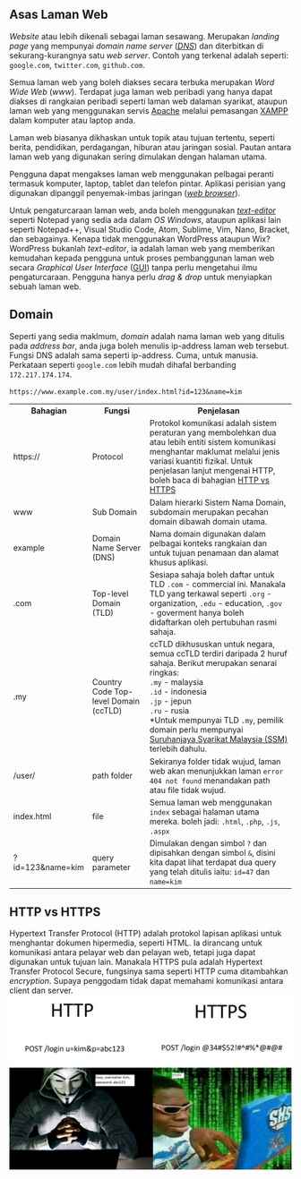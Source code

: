 ## Asas Laman Web
*Website* atau lebih dikenali sebagai laman sesawang. Merupakan *landing page* yang mempunyai *domain name server* ([*DNS*](#domain)) dan diterbitkan di sekurang-kurangnya satu *web server*. Contoh yang terkenal adalah seperti: `google.com`, `twitter.com`, `github.com`.

Semua laman web yang boleh diakses secara terbuka merupakan *Word Wide Web* (*www*). Terdapat juga laman web peribadi yang hanya dapat diakses di rangkaian peribadi seperti laman web dalaman syarikat, ataupun laman web yang menggunakan servis [Apache](../apache) melalui pemasangan [XAMPP](../xampp) dalam komputer atau laptop anda.

Laman web biasanya dikhaskan untuk topik atau tujuan tertentu, seperti berita, pendidikan, perdagangan, hiburan atau jaringan sosial. Pautan antara laman web yang digunakan sering dimulakan dengan halaman utama.

Pengguna dapat mengakses laman web menggunakan pelbagai peranti termasuk komputer, laptop, tablet dan telefon pintar. Aplikasi perisian yang digunakan dipanggil penyemak-imbas jaringan ([*web browser*](../web-browser)).

Untuk pengaturcaraan laman web, anda boleh menggunakan [*text-editor*](../text-editor) seperti Notepad yang sedia ada dalam *OS Windows*, ataupun aplikasi lain seperti Notepad++, Visual Studio Code, Atom, Sublime, Vim, Nano, Bracket, dan sebagainya. Kenapa tidak menggunakan WordPress ataupun Wix? WordPress bukanlah *text-editor*, ia adalah laman web yang memberikan kemudahan kepada pengguna untuk proses pembanggunan laman web secara *Graphical User Interface* ([GUI](../gui)) tanpa perlu mengetahui ilmu pengaturcaraan. Pengguna hanya perlu *drag & drop* untuk menyiapkan sebuah laman web.

## Domain
Seperti yang sedia maklmum, *domain* adalah nama laman web yang ditulis pada *address bar*, anda juga boleh menulis ip-address laman web tersebut. Fungsi DNS adalah sama seperti ip-address. Cuma, untuk manusia. Perkataan seperti `google.com` lebih mudah dihafal berbanding `172.217.174.174`.

```
https://www.example.com.my/user/index.html?id=123&name=kim
```

<table>
    <tr>
        <th>Bahagian</th>
        <th>Fungsi</th>
        <th>Penjelasan</th>
    </tr>
    <tr>
        <td>https://</td>
        <td>Protocol</td>
        <td>Protokol komunikasi adalah sistem peraturan yang membolehkan dua atau lebih entiti sistem komunikasi menghantar maklumat melalui jenis variasi kuantiti fizikal. Untuk penjelasan lanjut mengenai HTTP, boleh baca di bahagian <a href="#http-vs-https">HTTP vs HTTPS</a></td>
    </tr>
    <tr>
        <td>www</td>
        <td>Sub Domain</td>
        <td>Dalam hierarki Sistem Nama Domain, subdomain merupakan pecahan domain dibawah domain utama.</td>
    </tr>
    <tr>
        <td>example</td>
        <td>Domain Name Server (DNS)</td>
        <td> Nama domain digunakan dalam pelbagai konteks rangkaian dan untuk tujuan penamaan dan alamat khusus aplikasi.</td>
    </tr>
    <tr>
        <td>.com</td>
        <td>Top-level Domain (TLD)</td>
        <td>Sesiapa sahaja boleh daftar untuk TLD <code>.com</code> - commercial ini. Manakala TLD yang terkawal seperti <code>.org</code> - organization, <code>.edu</code> - education, <code>.gov</code> - goverment hanya boleh didaftarkan oleh pertubuhan rasmi sahaja.</td>
    </tr>
    <tr>
        <td>.my</td>
        <td>Country Code Top-level Domain (ccTLD)</td>
        <td>ccTLD dikhususkan untuk negara, semua ccTLD terdiri daripada 2 huruf sahaja. Berikut merupakan senarai ringkas:<br><code>.my</code> - malaysia<br><code>.id</code> - indonesia <br><code>.jp</code> - jepun<br><code>.ru</code> - rusia<br> *Untuk mempunyai TLD <code>.my</code>, pemilik domain perlu mempunyai <a href="https://en.wikipedia.org/wiki/Companies_Commission_of_Malaysia#:~:text=The%20Companies%20Commission%20of%20Malaysia,and%20business%20affairs%20in%20Malaysia.">Suruhanjaya Syarikat Malaysia (SSM)</a> terlebih dahulu.</td>
    </tr>
    <tr>
        <td>/user/</td>
        <td>path folder</td>
        <td>Sekiranya folder tidak wujud, laman web akan menunjukkan laman <code>error 404 not found</code> menandakan path atau file tidak wujud. </td>
    </tr>
    <tr>
        <td>index.html</td>
        <td>file</td>
        <td>Semua laman web menggunakan <code>index</code> sebagai halaman utama mereka. boleh jadi: <code>.html</code>, <code>.php</code>, <code>.js</code>, <code>.aspx</code> </td>
    </tr>
    <tr>
        <td>?id=123&name=kim</td>
        <td>query parameter</td>
        <td>Dimulakan dengan simbol <code>?</code> dan dipisahkan dengan simbol <code>&</code>, disini kita dapat lihat terdapat dua query yang telah ditulis iaitu: <code>id=47</code> dan <code>name=kim</code></td>
    </tr>
</table>


## HTTP vs HTTPS
Hypertext Transfer Protocol (HTTP) adalah protokol lapisan aplikasi untuk menghantar dokumen hipermedia, seperti HTML. Ia dirancang untuk komunikasi antara pelayar web dan pelayan web, tetapi juga dapat digunakan untuk tujuan lain.
Manakala HTTPS pula adalah Hypertext Transfer Protocol Secure, fungsinya sama seperti HTTP cuma ditambahkan *encryption*. Supaya penggodam tidak dapat memahami komunikasi antara client dan server.
<img src="hacker.jpg">